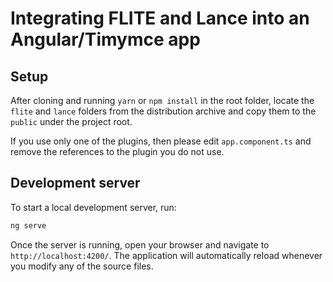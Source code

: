 # Integrating FLITE and Lance into an Angular/Timymce app

## Setup

After cloning and running `yarn` or `npm install` in the root folder, locate the `flite` and `lance` folders from the distribution archive and copy them to the `public` under the project root.

If you use only one of the plugins, then please edit `app.component.ts` and remove the references to the plugin you do not use.

## Development server

To start a local development server, run:

```bash
ng serve
```

Once the server is running, open your browser and navigate to `http://localhost:4200/`. The application will automatically reload whenever you modify any of the source files.

